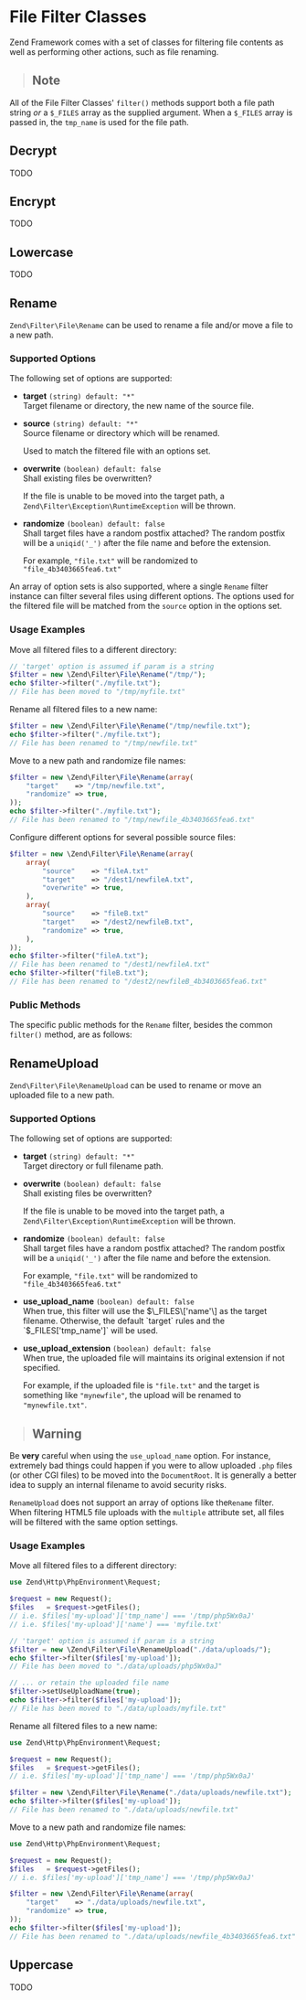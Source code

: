 # File Filter Classes

Zend Framework comes with a set of classes for filtering file contents as well as performing other
actions, such as file renaming.

> ## Note
All of the File Filter Classes' `filter()` methods support both a file path string *or* a `$_FILES`
array as the supplied argument. When a `$_FILES` array is passed in, the `tmp_name` is used for the
file path.

## Decrypt

TODO

## Encrypt

TODO

## Lowercase

TODO

## Rename

`Zend\Filter\File\Rename` can be used to rename a file and/or move a file to a new path.

### Supported Options

The following set of options are supported:

- **target** `(string) default: "*"`  
    Target filename or directory, the new name of the source file.

- **source** `(string) default: "*"`  
    Source filename or directory which will be renamed.

    Used to match the filtered file with an options set.

- **overwrite** `(boolean) default: false`  
    Shall existing files be overwritten?

    If the file is unable to be moved into the target path, a
`Zend\Filter\Exception\RuntimeException` will be thrown.

- **randomize** `(boolean) default: false`  
    Shall target files have a random postfix attached? The random postfix will be a `uniqid('_')`
after the file name and before the extension.

    For example, `"file.txt"` will be randomized to `"file_4b3403665fea6.txt"`

An array of option sets is also supported, where a single `Rename` filter instance can filter
several files using different options. The options used for the filtered file will be matched from
the `source` option in the options set.

### Usage Examples

Move all filtered files to a different directory:

```php
// 'target' option is assumed if param is a string
$filter = new \Zend\Filter\File\Rename("/tmp/");
echo $filter->filter("./myfile.txt");
// File has been moved to "/tmp/myfile.txt"
```

Rename all filtered files to a new name:

```php
$filter = new \Zend\Filter\File\Rename("/tmp/newfile.txt");
echo $filter->filter("./myfile.txt");
// File has been renamed to "/tmp/newfile.txt"
```

Move to a new path and randomize file names:

```php
$filter = new \Zend\Filter\File\Rename(array(
    "target"    => "/tmp/newfile.txt",
    "randomize" => true,
));
echo $filter->filter("./myfile.txt");
// File has been renamed to "/tmp/newfile_4b3403665fea6.txt"
```

Configure different options for several possible source files:

```php
$filter = new \Zend\Filter\File\Rename(array(
    array(
        "source"    => "fileA.txt"
        "target"    => "/dest1/newfileA.txt",
        "overwrite" => true,
    ),
    array(
        "source"    => "fileB.txt"
        "target"    => "/dest2/newfileB.txt",
        "randomize" => true,
    ),
));
echo $filter->filter("fileA.txt");
// File has been renamed to "/dest1/newfileA.txt"
echo $filter->filter("fileB.txt");
// File has been renamed to "/dest2/newfileB_4b3403665fea6.txt"
```

### Public Methods

The specific public methods for the `Rename` filter, besides the common `filter()` method, are as
follows:

## RenameUpload

`Zend\Filter\File\RenameUpload` can be used to rename or move an uploaded file to a new path.

### Supported Options

The following set of options are supported:

- **target** `(string) default: "*"`  
    Target directory or full filename path.

- **overwrite** `(boolean) default: false`  
    Shall existing files be overwritten?

    If the file is unable to be moved into the target path, a
`Zend\Filter\Exception\RuntimeException` will be thrown.

- **randomize** `(boolean) default: false`  
    Shall target files have a random postfix attached? The random postfix will be a `uniqid('_')`
after the file name and before the extension.

    For example, `"file.txt"` will be randomized to `"file_4b3403665fea6.txt"`

- **use\_upload\_name** `(boolean) default: false`  
    When true, this filter will use the $\_FILES\['name'\] as the target filename. Otherwise, the
default `target` rules and the `$_FILES['tmp_name']` will be used.

- **use\_upload\_extension** `(boolean) default: false`  
    When true, the uploaded file will maintains its original extension if not specified.

    For example, if the uploaded file is `"file.txt"` and the target is something like
`"mynewfile"`, the upload will be renamed to `"mynewfile.txt"`.

> ## Warning
Be **very** careful when using the `use_upload_name` option. For instance, extremely bad things
could happen if you were to allow uploaded `.php` files (or other CGI files) to be moved into the
`DocumentRoot`.
It is generally a better idea to supply an internal filename to avoid security risks.

`RenameUpload` does not support an array of options like the`Rename` filter. When filtering HTML5
file uploads with the `multiple` attribute set, all files will be filtered with the same option
settings.

### Usage Examples

Move all filtered files to a different directory:

```php
use Zend\Http\PhpEnvironment\Request;

$request = new Request();
$files   = $request->getFiles();
// i.e. $files['my-upload']['tmp_name'] === '/tmp/php5Wx0aJ'
// i.e. $files['my-upload']['name'] === 'myfile.txt'

// 'target' option is assumed if param is a string
$filter = new \Zend\Filter\File\RenameUpload("./data/uploads/");
echo $filter->filter($files['my-upload']);
// File has been moved to "./data/uploads/php5Wx0aJ"

// ... or retain the uploaded file name
$filter->setUseUploadName(true);
echo $filter->filter($files['my-upload']);
// File has been moved to "./data/uploads/myfile.txt"
```

Rename all filtered files to a new name:

```php
use Zend\Http\PhpEnvironment\Request;

$request = new Request();
$files   = $request->getFiles();
// i.e. $files['my-upload']['tmp_name'] === '/tmp/php5Wx0aJ'

$filter = new \Zend\Filter\File\Rename("./data/uploads/newfile.txt");
echo $filter->filter($files['my-upload']);
// File has been renamed to "./data/uploads/newfile.txt"
```

Move to a new path and randomize file names:

```php
use Zend\Http\PhpEnvironment\Request;

$request = new Request();
$files   = $request->getFiles();
// i.e. $files['my-upload']['tmp_name'] === '/tmp/php5Wx0aJ'

$filter = new \Zend\Filter\File\Rename(array(
    "target"    => "./data/uploads/newfile.txt",
    "randomize" => true,
));
echo $filter->filter($files['my-upload']);
// File has been renamed to "./data/uploads/newfile_4b3403665fea6.txt"
```

## Uppercase

TODO
